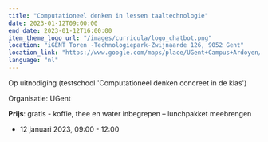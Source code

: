 ```yaml
---
title: "Computationeel denken in lessen taaltechnologie"
date: 2023-01-12T09:00:00
end_date: 2023-01-12T16:00:00
item_theme_logo_url: "/images/curricula/logo_chatbot.png"
location: "iGENT Toren -Technologiepark-Zwijnaarde 126, 9052 Gent"
location_link: "https://www.google.com/maps/place/UGent+Campus+Ardoyen/@51.012913,3.7057918,17z/data=!3m1!4b1!4m5!3m4!1s0x47c373be39a859d5:0xc08cb4a2a7706ed4!8m2!3d51.012913!4d3.7079805"
language: "nl"
---
```


Op uitnodiging (testschool 'Computationeel denken concreet in de klas')

Organisatie: UGent


**Prijs**: gratis  -  koffie, thee en water inbegrepen – lunchpakket meebrengen

- 12 januari 2023, 09:00 - 12:00
